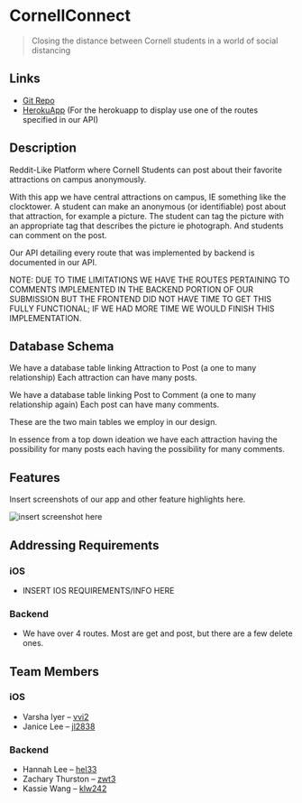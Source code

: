 # CornellConnect

> Closing the distance between Cornell students in a world of social distancing

## Links

-   [Git Repo](https://github.com/kassielw/food_cloud)
-   [HerokuApp](https://cornellconnect.herokuapp.com/)  (For the herokuapp to display use one of the routes specified in our API)

## Description

Reddit-Like Platform where Cornell Students can post about their favorite attractions on campus anonymously. 

With this app we have central attractions on campus, IE something like the clocktower. A student can make an anonymous (or identifiable) post about that attraction, for example a picture. The student can tag the picture with an appropriate tag that describes the picture ie photograph. And students can comment on the post.

Our API detailing every route that was implemented by backend is documented in our API.


NOTE: DUE TO TIME LIMITATIONS WE HAVE THE ROUTES PERTAINING TO COMMENTS IMPLEMENTED IN THE BACKEND PORTION OF OUR SUBMISSION BUT THE FRONTEND DID NOT HAVE TIME TO GET THIS FULLY FUNCTIONAL; IF WE HAD MORE TIME WE WOULD FINISH THIS IMPLEMENTATION.

## Database Schema

We have a database table linking Attraction to Post (a one to many relationship) Each attraction can have many posts.

We have a database table linking Post to Comment (a one to many relationship again) Each post can have many comments.

These are the two main tables we employ in our design.

In essence from a top down ideation we have each attraction having the possibility for many posts each having the possibility for many comments.

## Features

Insert screenshots of our app and other feature highlights here.

![insert screenshot here](screenshot.jpg)

## Addressing Requirements

### iOS

-   INSERT IOS REQUIREMENTS/INFO HERE

### Backend

-   We have over 4 routes. Most are get and post, but there are a few delete ones.

## Team Members

### iOS

-   Varsha Iyer – [vvi2](vvi2@cornell.edu)
-   Janice Lee – [jl2838](jl2838@cornell.edu)

### Backend

-   Hannah Lee – [hel33](hel33@cornell.edu)
-   Zachary Thurston – [zwt3](zwt3@cornell.edu)
-   Kassie Wang – [klw242](klw242@cornell.edu)
